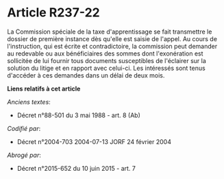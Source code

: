 # Article R237-22

La Commission spéciale de la taxe d'apprentissage se fait transmettre le dossier de première instance dès qu'elle est saisie
de l'appel. Au cours de l'instruction, qui est écrite et contradictoire, la commission peut demander au redevable ou aux
bénéficiaires des sommes dont l'exonération est sollicitée de lui fournir tous documents susceptibles de l'éclairer sur la
solution du litige et en rapport avec celui-ci. Les intéressés sont tenus d'accéder à ces demandes dans un délai de deux
mois.

**Liens relatifs à cet article**

_Anciens textes_:

  - Décret n°88-501 du 3 mai 1988 - art. 8 (Ab)

_Codifié par_:

  - Décret n°2004-703 2004-07-13 JORF 24 février 2004

_Abrogé par_:

  - Décret n°2015-652 du 10 juin 2015 - art. 7
